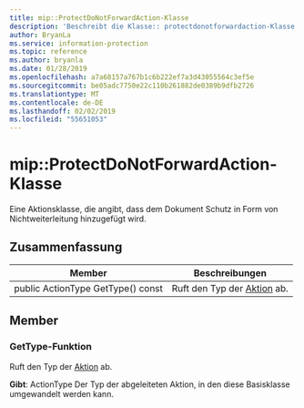 ```yaml
---
title: mip::ProtectDoNotForwardAction-Klasse
description: 'Beschreibt die Klasse:: protectdonotforwardaction-Klasse von der Microsoft Information Protection (MIP) SDK.'
author: BryanLa
ms.service: information-protection
ms.topic: reference
ms.author: bryanla
ms.date: 01/28/2019
ms.openlocfilehash: a7a68157a767b1c6b222ef7a3d43055564c3ef5e
ms.sourcegitcommit: be05adc7750e22c110b261882de0389b9dfb2726
ms.translationtype: MT
ms.contentlocale: de-DE
ms.lasthandoff: 02/02/2019
ms.locfileid: "55651053"
---
```

# <a name="class-mipprotectdonotforwardaction"></a>mip::ProtectDoNotForwardAction-Klasse 
Eine Aktionsklasse, die angibt, dass dem Dokument Schutz in Form von Nichtweiterleitung hinzugefügt wird.
  
## <a name="summary"></a>Zusammenfassung
 Member                        | Beschreibungen                                
--------------------------------|---------------------------------------------
public ActionType GetType() const  |  Ruft den Typ der [Aktion](class_mip_action.md) ab.
  
## <a name="members"></a>Member
  
### <a name="gettype-function"></a>GetType-Funktion
Ruft den Typ der [Aktion](class_mip_action.md) ab.

  
**Gibt**: ActionType Der Typ der abgeleiteten Aktion, in den diese Basisklasse umgewandelt werden kann.